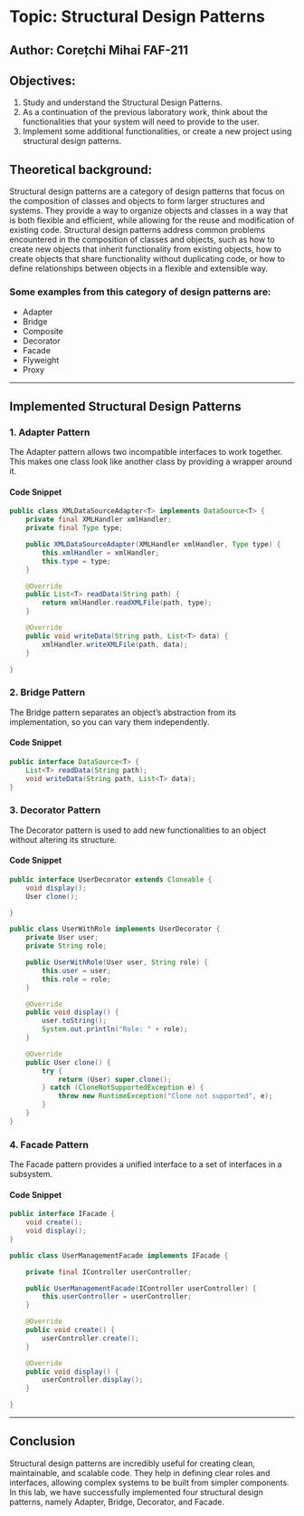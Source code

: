 # Topic: Structural Design Patterns

## Author: Corețchi Mihai FAF-211

## Objectives:
1. Study and understand the Structural Design Patterns.
2. As a continuation of the previous laboratory work, think about the functionalities that your system will need to provide to the user.
3. Implement some additional functionalities, or create a new project using structural design patterns.

## Theoretical background:
Structural design patterns are a category of design patterns that focus on the composition of classes and objects to form larger structures and systems. They provide a way to organize objects and classes in a way that is both flexible and efficient, while allowing for the reuse and modification of existing code. Structural design patterns address common problems encountered in the composition of classes and objects, such as how to create new objects that inherit functionality from existing objects, how to create objects that share functionality without duplicating code, or how to define relationships between objects in a flexible and extensible way.

### Some examples from this category of design patterns are:
- Adapter
- Bridge
- Composite
- Decorator
- Facade
- Flyweight
- Proxy

---

## Implemented Structural Design Patterns

### 1. Adapter Pattern

The Adapter pattern allows two incompatible interfaces to work together. This makes one class look like another class by providing a wrapper around it.

#### Code Snippet
```java
public class XMLDataSourceAdapter<T> implements DataSource<T> {
    private final XMLHandler xmlHandler;
    private final Type type;

    public XMLDataSourceAdapter(XMLHandler xmlHandler, Type type) {
        this.xmlHandler = xmlHandler;
        this.type = type;
    }

    @Override
    public List<T> readData(String path) {
        return xmlHandler.readXMLFile(path, type);
    }

    @Override
    public void writeData(String path, List<T> data) {
        xmlHandler.writeXMLFile(path, data);
    }

}
```

### 2. Bridge Pattern

The Bridge pattern separates an object’s abstraction from its implementation, so you can vary them independently.

#### Code Snippet
```java
public interface DataSource<T> {
    List<T> readData(String path);
    void writeData(String path, List<T> data);
}
```

### 3. Decorator Pattern

The Decorator pattern is used to add new functionalities to an object without altering its structure.

#### Code Snippet
```java
public interface UserDecorator extends Cloneable {
    void display();
    User clone();

}

public class UserWithRole implements UserDecorator {
    private User user;
    private String role;

    public UserWithRole(User user, String role) {
        this.user = user;
        this.role = role;
    }

    @Override
    public void display() {
        user.toString();
        System.out.println("Role: " + role);
    }

    @Override
    public User clone() {
        try {
            return (User) super.clone();
        } catch (CloneNotSupportedException e) {
            throw new RuntimeException("Clone not supported", e);
        }
    }
}
```


### 4. Facade Pattern

The Facade pattern provides a unified interface to a set of interfaces in a subsystem.

#### Code Snippet
```java
public interface IFacade {
    void create();
    void display();
}

public class UserManagementFacade implements IFacade {

    private final IController userController;

    public UserManagementFacade(IController userController) {
        this.userController = userController;
    }

    @Override
    public void create() {
        userController.create();
    }

    @Override
    public void display() {
        userController.display();
    }

}
```

---

## Conclusion

Structural design patterns are incredibly useful for creating clean, maintainable, and scalable code. They help in defining clear roles and interfaces, allowing complex systems to be built from simpler components. In this lab, we have successfully implemented four structural design patterns, namely Adapter, Bridge, Decorator, and Facade.
